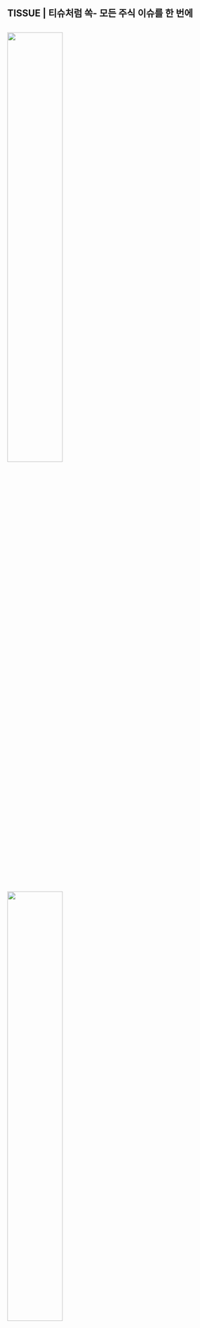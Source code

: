 ## TISSUE | 티슈처럼 쏙- 모든 주식 이슈를 한 번에
<img width="50%" height="50%" src="https://github.com/zmgu/Tissue/assets/122958434/823e23ca-85d4-4026-af85-971c19ef6dc1"><br>
<img width="50%" height="50%" src="https://github.com/zmgu/Tissue/assets/122958434/6aeab5eb-6740-49a9-9339-07e135872f4e"><br>
---
 Git Link<br>
1. [Tissue_Crawling](https://github.com/zmgu/NewsCrawling.git)<br>
  ---
3. [Tissue_API](https://github.com/minseoky/Tissue_API.git)<br>
  ---
4. [Tissue_React](https://github.com/minseoky/Tissue_React.git)<br>
  ---




